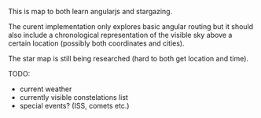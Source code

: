 This is map to both learn angularjs and stargazing.

The curent implementation only explores basic angular routing but it should also include a chronological representation of the visible sky above a certain location (possibly both coordinates and cities).

The star map is still being researched (hard to both get location and time).

TODO:
* current weather
* currently visible constelations list
* special events? (ISS, comets etc.)
